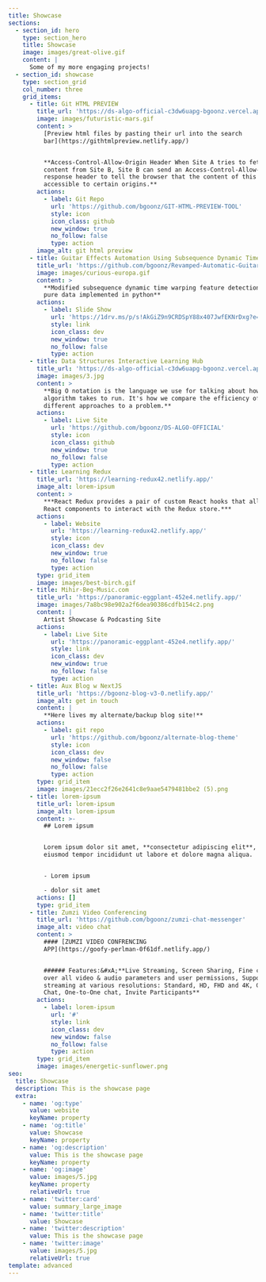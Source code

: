 ```yaml
---
title: Showcase
sections:
  - section_id: hero
    type: section_hero
    title: Showcase
    image: images/great-olive.gif
    content: |
      Some of my more engaging projects!
  - section_id: showcase
    type: section_grid
    col_number: three
    grid_items:
      - title: Git HTML PREVIEW
        title_url: 'https://ds-algo-official-c3dw6uapg-bgoonz.vercel.app/'
        image: images/futuristic-mars.gif
        content: >
          [Preview html files by pasting their url into the search
          bar](https://githtmlpreview.netlify.app/)


          **Access-Control-Allow-Origin Header When Site A tries to fetch
          content from Site B, Site B can send an Access-Control-Allow-Origin
          response header to tell the browser that the content of this page is
          accessible to certain origins.**
        actions:
          - label: Git Repo
            url: 'https://github.com/bgoonz/GIT-HTML-PREVIEW-TOOL'
            style: icon
            icon_class: github
            new_window: true
            no_follow: false
            type: action
        image_alt: git html preview
      - title: Guitar Effects Automation Using Subsequence Dynamic Time Warping
        title_url: 'https://github.com/bgoonz/Revamped-Automatic-Guitar-Effect-Triggering'
        image: images/curious-europa.gif
        content: >
          **Modified subsequence dynamic time warping feature detection using
          pure data implemented in python**
        actions:
          - label: Slide Show
            url: 'https://1drv.ms/p/s!AkGiZ9n9CRDSpY88x407JwfEKNrDxg?e=faHSx9'
            style: link
            icon_class: dev
            new_window: true
            no_follow: false
            type: action
      - title: Data Structures Interactive Learning Hub
        title_url: 'https://ds-algo-official-c3dw6uapg-bgoonz.vercel.app/'
        image: images/3.jpg
        content: >
          **Big O notation is the language we use for talking about how long an
          algorithm takes to run. It's how we compare the efficiency of
          different approaches to a problem.**
        actions:
          - label: Live Site
            url: 'https://github.com/bgoonz/DS-ALGO-OFFICIAL'
            style: icon
            icon_class: github
            new_window: true
            no_follow: false
            type: action
      - title: Learning Redux
        title_url: 'https://learning-redux42.netlify.app/'
        image_alt: lorem-ipsum
        content: >
          ***React Redux provides a pair of custom React hooks that allow your
          React components to interact with the Redux store.***
        actions:
          - label: Website
            url: 'https://learning-redux42.netlify.app/'
            style: icon
            icon_class: dev
            new_window: true
            no_follow: false
            type: action
        type: grid_item
        image: images/best-birch.gif
      - title: Mihir-Beg-Music.com
        title_url: 'https://panoramic-eggplant-452e4.netlify.app/'
        image: images/7a8bc98e902a2f6dea90386cdfb154c2.png
        content: |
          Artist Showcase & Podcasting Site
        actions:
          - label: Live Site
            url: 'https://panoramic-eggplant-452e4.netlify.app/'
            style: link
            icon_class: dev
            new_window: true
            no_follow: false
            type: action
      - title: Aux Blog w NextJS
        title_url: 'https://bgoonz-blog-v3-0.netlify.app/'
        image_alt: get in touch
        content: |
          **Here lives my alternate/backup blog site!**
        actions:
          - label: git repo
            url: 'https://github.com/bgoonz/alternate-blog-theme'
            style: icon
            icon_class: dev
            new_window: false
            no_follow: false
            type: action
        type: grid_item
        image: images/21ecc2f26e2641c8e9aae5479481bbe2 (5).png
      - title: lorem-ipsum
        title_url: lorem-ipsum
        image_alt: lorem-ipsum
        content: >-
          ## Lorem ipsum


          Lorem ipsum dolor sit amet, **consectetur adipiscing elit**, sed do
          eiusmod tempor incididunt ut labore et dolore magna aliqua.


          - Lorem ipsum

          - dolor sit amet
        actions: []
        type: grid_item
      - title: Zumzi Video Conferencing
        title_url: 'https://github.com/bgoonz/zumzi-chat-messenger'
        image_alt: video chat
        content: >
          #### [ZUMZI VIDEO CONFRENCING
          APP](https://goofy-perlman-0f61df.netlify.app/)


          ###### Features:&#xA;**Live Streaming, Screen Sharing, Fine control
          over all video & audio parameters and user permissions, Supports video
          streaming at various resolutions: Standard, HD, FHD and 4K, Group
          Chat, One-to-One chat, Invite Participants**
        actions:
          - label: lorem-ipsum
            url: '#'
            style: link
            icon_class: dev
            new_window: false
            no_follow: false
            type: action
        type: grid_item
        image: images/energetic-sunflower.png
seo:
  title: Showcase
  description: This is the showcase page
  extra:
    - name: 'og:type'
      value: website
      keyName: property
    - name: 'og:title'
      value: Showcase
      keyName: property
    - name: 'og:description'
      value: This is the showcase page
      keyName: property
    - name: 'og:image'
      value: images/5.jpg
      keyName: property
      relativeUrl: true
    - name: 'twitter:card'
      value: summary_large_image
    - name: 'twitter:title'
      value: Showcase
    - name: 'twitter:description'
      value: This is the showcase page
    - name: 'twitter:image'
      value: images/5.jpg
      relativeUrl: true
template: advanced
---
```

